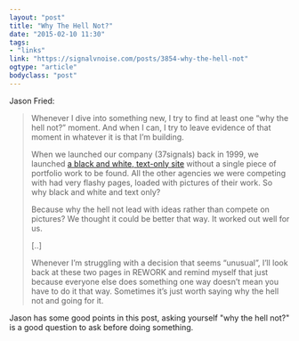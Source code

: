 ```yaml
---
layout: "post"
title: "Why The Hell Not?"
date: "2015-02-10 11:30"
tags: 
- "links"
link: "https://signalvnoise.com/posts/3854-why-the-hell-not"
ogtype: "article"
bodyclass: "post"
---
```


Jason Fried:

> Whenever I dive into something new, I try to find at least one “why the hell not?” moment. And when I can, I try to leave evidence of that moment in whatever it is that I’m building.
> 
> When we launched our company (37signals) back in 1999, we launched [a black and white, text-only site](http://37signals.com/manifesto) without a single piece of portfolio work to be found. All the other agencies we were competing with had very flashy pages, loaded with pictures of their work. So why black and white and text only? 
> 
> Because why the hell not lead with ideas rather than compete on pictures? We thought it could be better that way. It worked out well for us.
>
> [..]
> 
> Whenever I’m struggling with a decision that seems “unusual”, I’ll look back at these two pages in REWORK and remind myself that just because everyone else does something one way doesn’t mean you have to do it that way. Sometimes it’s just worth saying why the hell not and going for it.

Jason has some good points in this post, asking yourself "why the hell not?" is a good question to ask before doing something.